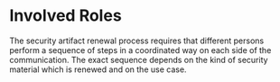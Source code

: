 <!-- loio3968091c619048729d789686dd7a74cd -->

# Involved Roles

The security artifact renewal process requires that different persons perform a sequence of steps in a coordinated way on each side of the communication. The exact sequence depends on the kind of security material which is renewed and on the use case.

